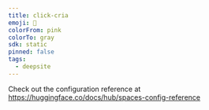 ```yaml
---
title: click-cria
emoji: 🐳
colorFrom: pink
colorTo: gray
sdk: static
pinned: false
tags:
  - deepsite
---
```


Check out the configuration reference at https://huggingface.co/docs/hub/spaces-config-reference